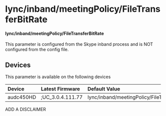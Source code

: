 ﻿---
description: lync/inband/meetingPolicy/FileTransferBitRate
search:
    keywords: ['lync','inband','meetingPolicy','FileTransferBitRate']
---

# lync/inband/meetingPolicy/FileTransferBitRate

#### lync/inband/meetingPolicy/FileTransferBitRate

This parameter is configured from the Skype inband process and is NOT configured from the config file.



## Devices
This parameter is available on the following devices

| Device | Latest Firmware | Default Value |
|:---|:---|:---|
| audc450HD | ;UC_3.0.4.111.77 | lync/inband/meetingPolicy/FileTransferBitRate=8000 

ADD A DISCLAIMER

